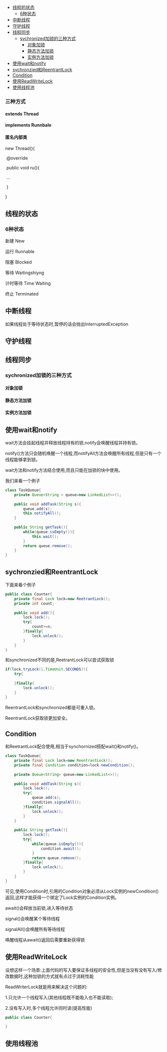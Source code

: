 - [线程的状态](#线程的状态)
  - [6种状态](#6种状态)
- [中断线程](#中断线程)
- [守护线程](#守护线程)
- [线程同步](#线程同步)
  - [sychronized加锁的三种方式](#sychronized加锁的三种方式)
    - [对象加锁](#对象加锁)
    - [静态方法加锁](#静态方法加锁)
    - [实例方法加锁](#实例方法加锁)
- [使用wait和notify](#使用wait和notify)
- [sychronzied和ReentrantLock](#sychronzied和reentrantlock)
- [Condition](#condition)
- [使用ReadWriteLock](#使用readwritelock)
- [使用线程池](#使用线程池)

### 三种方式

#### extends Thread

#### implements Runnbale

#### 匿名内部类

new Thread(){

​	@override

​	public void ru(){

​		...

​	}

}

## 线程的状态

### 6种状态

新建 New

运行 Runnable

阻塞 Blocked

等待 Waitingshiyng

计时等待 Time Waiting

终止 Terminated

## 中断线程

如果线程处于等待状态时,暂停的话会抛出InterruptedException

## 守护线程



## 线程同步

### sychronized加锁的三种方式

#### 对象加锁

#### 静态方法加锁

#### 实例方法加锁

## 使用wait和notify

wait方法会挂起线程并释放线程持有的锁,notify会唤醒线程并持有锁。

notify()方法只会随机唤醒一个线程,而notifyAll方法会唤醒所有线程,但是只有一个线程能够拿到锁。

wait方法和notify方法结合使用,而且只能在加锁的块中使用。

我们来看一个例子

```java
class TaskQueue{
    private Queue<String > queue=new LinkedList<>();
    
    public void addTask(String s){
        queue.add(s);
		this.notifyAll();
    }
    
    public String getTask(){
        while(queue.isEmpty()){
            this.wait();
        }
        return queue.remove();
    }
}
```

## sychronzied和ReentrantLock

下面来看个例子

```java
public class Counter{
    private final Lock lock=new ReetrantLock();
    private int count;
    
    public void add(){
        lock.lock();
        try{
            count+=n;
        }finally{
            lock.unlock();
        }
    }
}
```

和synchronized不同的是,ReetrantLock可以尝试获取锁

```java
if(lock.tryLock(1,TimeUnit.SECONDS)){
    try{
        
    }finally{
        lock.unlock();
    }
}
```

ReentrantLock和synchronized都是可重入锁。

ReentrantLock获取锁更加安全。

## Condition

和ReetrantLock配合使用,相当于synchornized搭配wait()和notify()。

```java
class TaskQueue{
	private final Lock lock=new ReentrantLock();
    private final Condition condition=lock.newCondition();
    
    private Queue<String> queue=new LinkedList<>();
    
    public void addTask(String s){
        lock.lock();
        try{
            queue.add(s);
            condition.signalAll();
        }finally{
            lock.unlock();
        }
    }
    
    public String getTask(){
        lock.lock();
        try{
         	while(queue.isEmpty()){
                condition.await();
            }   
            return queue.remove();
        }finally{
            lock.unlock();
        }
    }
}
```

可见,使用Condition时,引用的Condition对象必须从Lock实例的newCondition()返回,这样才能获得一个绑定了Lock实例的Condition实例。

await()会释放当前锁,进入等待状态

signal()会唤醒某个等待线程

signalAll()会唤醒所有等待线程

唤醒线程从await()返回后需要重新获得锁

## 使用ReadWriteLock

设想这样一个场景:上面代码的写入要保证多线程的安全性,但是当没有没有写入/修改数据时,这种加锁的方式就有点过于消耗性能

ReadWriterLock就是用来解决这个问题的:

1.只允许一个线程写入(其他线程既不能吸入也不能读取);

2.没有写入时,多个线程允许同时读(提高性能)

```java
public class Counter{
    
}
```



## 使用线程池



